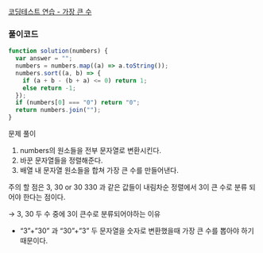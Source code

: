 [코딩테스트 연습 - 가장 큰 수](https://school.programmers.co.kr/learn/courses/30/lessons/42746)

### 풀이코드

```jsx
function solution(numbers) {
  var answer = "";
  numbers = numbers.map((a) => a.toString());
  numbers.sort((a, b) => {
    if (a + b - (b + a) <= 0) return 1;
    else return -1;
  });
  if (numbers[0] === "0") return "0";
  return numbers.join("");
}
```

문제 풀이

1. numbers의 원소들을 전부 문자열로 변환시킨다.
2. 바꾼 문자열들을 정렬해준다.
3. 배열 내 문자열 원소들을 합쳐 가장 큰 수를 만들어낸다.

주의 할 점은 3, 30 or 30 330 과 같은 값들이 내림차순 정렬에서 3이 큰 수로 분류 되어야 한다는 점이다.

→ 3, 30 두 수 중에 3이 큰수로 분류되어야하는 이유

- “3”+”30” 과 “30”+”3” 두 문자열을 숫자로 변환했을때 가장 큰 수를 뽑아야 하기 때문이다.

